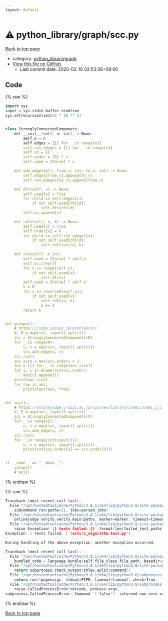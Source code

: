 ```yaml
---
layout: default
---
```


<!-- mathjax config similar to math.stackexchange -->
<script type="text/javascript" async
  src="https://cdnjs.cloudflare.com/ajax/libs/mathjax/2.7.5/MathJax.js?config=TeX-MML-AM_CHTML">
</script>
<script type="text/x-mathjax-config">
  MathJax.Hub.Config({
    TeX: { equationNumbers: { autoNumber: "AMS" }},
    tex2jax: {
      inlineMath: [ ['$','$'] ],
      processEscapes: true
    },
    "HTML-CSS": { matchFontHeight: false },
    displayAlign: "left",
    displayIndent: "2em"
  });
</script>

<script type="text/javascript" src="https://cdnjs.cloudflare.com/ajax/libs/jquery/3.4.1/jquery.min.js"></script>
<script src="https://cdn.jsdelivr.net/npm/jquery-balloon-js@1.1.2/jquery.balloon.min.js" integrity="sha256-ZEYs9VrgAeNuPvs15E39OsyOJaIkXEEt10fzxJ20+2I=" crossorigin="anonymous"></script>
<script type="text/javascript" src="../../../assets/js/copy-button.js"></script>
<link rel="stylesheet" href="../../../assets/css/copy-button.css" />


# :warning: python_library/graph/scc.py

<a href="../../../index.html">Back to top page</a>

* category: <a href="../../../index.html#7e80885bc8a78dc63feed9f40126ba0e">python_library/graph</a>
* <a href="{{ site.github.repository_url }}/blob/master/python_library/graph/scc.py">View this file on GitHub</a>
    - Last commit date: 2020-02-16 02:53:38+09:00




## Code

<a id="unbundled"></a>
{% raw %}
```cpp
import sys
input = sys.stdin.buffer.readline
sys.setrecursionlimit(6 * 10 ** 5)


class StronglyConnectedComponets:
    def __init__(self, n: int) -> None:
        self.n = n
        self.edges = [[] for _ in range(n)]
        self.rev_edeges = [[] for _ in range(n)]
        self.vs = []
        self.order = [0] * n
        self.used = [False] * n

    def add_edge(self, from_v: int, to_v: int) -> None:
        self.edges[from_v].append(to_v)
        self.rev_edeges[to_v].append(from_v)

    def dfs(self, v) -> None:
        self.used[v] = True
        for child in self.edges[v]:
            if not self.used[child]:
                self.dfs(child)
        self.vs.append(v)

    def rdfs(self, v, k) -> None:
        self.used[v] = True
        self.order[v] = k
        for child in self.rev_edeges[v]:
            if not self.used[child]:
                self.rdfs(child, k)

    def run(self) -> int:
        self.used = [False] * self.n
        self.vs.clear()
        for v in range(self.n):
            if not self.used[v]:
                self.dfs(v)
        self.used = [False] * self.n
        k = 0
        for v in reversed(self.vs):
            if not self.used[v]:
                self.rdfs(v, k)
                k += 1
        return k


def yosupo():
    # https://judge.yosupo.jp/problem/scc
    N, M = map(int, input().split())
    scc = StronglyConnectedComponets(N)
    for _ in range(M):
        u, v = map(int, input().split())
        scc.add_edge(u, v)
    scc.run()
    ans_size = max(scc.order) + 1
    ans = [[] for _ in range(ans_size)]
    for i, c in enumerate(scc.order):
        ans[c].append(i)
    print(ans_size)
    for row in ans:
        print(len(row), *row)


def aoj():
    # https://onlinejudge.u-aizu.ac.jp/courses/library/5/GRL/3/GRL_3_C
    V, E = map(int, input().split())
    scc = StronglyConnectedComponets(V)
    for _ in range(E):
        u, v = map(int, input().split())
        scc.add_edge(u, v)
    scc.run()
    for _ in range(int(input())):
        u, v = map(int, input().split())
        print(int(scc.order[u] == scc.order[v]))


if __name__ == "__main__":
    yosupo()
    # aoj()

```
{% endraw %}

<a id="bundled"></a>
{% raw %}
```cpp
Traceback (most recent call last):
  File "/opt/hostedtoolcache/Python/3.8.1/x64/lib/python3.8/site-packages/onlinejudge_verify/main.py", line 181, in main
    subcommand_run(paths=[], jobs=parsed.jobs)
  File "/opt/hostedtoolcache/Python/3.8.1/x64/lib/python3.8/site-packages/onlinejudge_verify/main.py", line 59, in subcommand_run
    onlinejudge_verify.verify.main(paths, marker=marker, timeout=timeout, jobs=jobs)
  File "/opt/hostedtoolcache/Python/3.8.1/x64/lib/python3.8/site-packages/onlinejudge_verify/verify.py", line 133, in main
    raise Exception('{} tests failed: {}'.format(len(failed_test_paths), [str(path.relative_to(pathlib.Path.cwd())) for path in failed_test_paths]))
Exception: 1 tests failed: ['tests/z_algorithm.test.py']

During handling of the above exception, another exception occurred:

Traceback (most recent call last):
  File "/opt/hostedtoolcache/Python/3.8.1/x64/lib/python3.8/site-packages/onlinejudge_verify/docs.py", line 347, in write_contents
    bundled_code = language.bundle(self.file_class.file_path, basedir=self.cpp_source_path)
  File "/opt/hostedtoolcache/Python/3.8.1/x64/lib/python3.8/site-packages/onlinejudge_verify/languages/other.py", line 48, in bundle
    return subprocess.check_output(shlex.split(command))
  File "/opt/hostedtoolcache/Python/3.8.1/x64/lib/python3.8/subprocess.py", line 411, in check_output
    return run(*popenargs, stdout=PIPE, timeout=timeout, check=True,
  File "/opt/hostedtoolcache/Python/3.8.1/x64/lib/python3.8/subprocess.py", line 512, in run
    raise CalledProcessError(retcode, process.args,
subprocess.CalledProcessError: Command '['false']' returned non-zero exit status 1.

```
{% endraw %}

<a href="../../../index.html">Back to top page</a>

